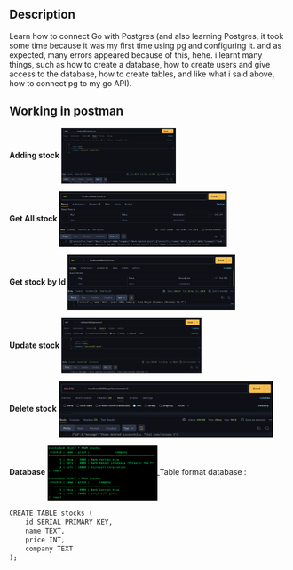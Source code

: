 ## Description
Learn how to connect Go with Postgres (and also learning Postgres, it took some time because it was my first time using pg and configuring it. and as expected, many errors appeared because of this, hehe. i learnt many things, such as how to create a database, how to create users and give access to the database, how to create tables, and like what i said above, how to connect pg to my go API).

## Working in postman
**Adding stock**
<a href ="" target="blank"><img align="center" src="src/addstock.png" height="100" /> </a>

**Get All stock**
<a href ="" target="blank"><img align="center" src="src/getallstock.png" height="100" /> </a>

**Get stock by Id**
<a href ="" target="blank"><img align="center" src="src/getstockbyid.png" height="100" /> </a>

**Update stock**
<a href ="" target="blank"><img align="center" src="src/updatestock.png" height="100" /> </a>

**Delete stock**
<a href ="" target="blank"><img align="center" src="src/deletestock.png" height="100" /> </a>

**Database**
<a href ="" target="blank"><img align="center" src="src/dbinterface.png" height="100" /> </a>
Table format database :
```
CREATE TABLE stocks (
    id SERIAL PRIMARY KEY,
    name TEXT,
    price INT,
    company TEXT
);
```